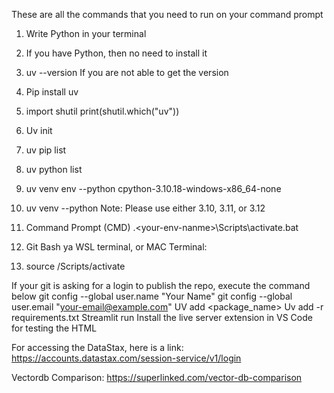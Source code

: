 These are all the commands that you need to run on your command prompt

1. Write Python in your terminal
2. If you have Python, then no need to install it
3. uv --version
If you are not able to get the version
4. Pip install uv
5. import shutil
   print(shutil.which("uv"))
 
6. Uv init <my-project-name>
7. uv pip list
 
8. uv python list
9. uv venv env --python cpython-3.10.18-windows-x86_64-none
10. uv venv <your-env-namne> --python <your-python-version>
Note: Please use either 3.10, 3.11, or 3.12
11. Command Prompt (CMD)  .\<your-env-nanme>\Scripts\activate.bat
12. Git Bash ya WSL terminal, or MAC Terminal:
13. source <your-env-nanme>/Scripts/activate


If your git is asking for a login to publish the repo, execute the command below
git config --global user.name "Your Name"
git config --global user.email "your-email@example.com"
UV add <package_name>
Uv add -r requirements.txt
Streamlit run <give your streamlit python filename>
Install the live server extension in VS Code for testing the HTML

For accessing the DataStax, here is a link: https://accounts.datastax.com/session-service/v1/login

Vectordb Comparison: https://superlinked.com/vector-db-comparison

